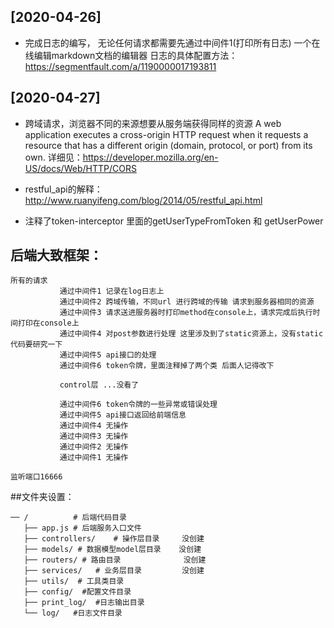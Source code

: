 ## [2020-04-26] 
* 完成日志的编写， 无论任何请求都需要先通过中间件1(打印所有日志)
一个在线编辑markdown文档的编辑器
日志的具体配置方法：https://segmentfault.com/a/1190000017193811 

## [2020-04-27] 
* 跨域请求，浏览器不同的来源想要从服务端获得同样的资源 
A web application executes a cross-origin HTTP request when it requests a resource 
that has a different origin (domain, protocol, or port) from its own.
详细见：https://developer.mozilla.org/en-US/docs/Web/HTTP/CORS 

* restful_api的解释： http://www.ruanyifeng.com/blog/2014/05/restful_api.html

* 注释了token-interceptor 里面的getUserTypeFromToken 和 getUserPower





## 后端大致框架：
    所有的请求
               通过中间件1 记录在log日志上
               通过中间件2 跨域传输，不同url 进行跨域的传输 请求到服务器相同的资源
               通过中间件3 请求送进服务器时打印method在console上，请求完成后执行时间打印在console上
               通过中间件4 对post参数进行处理 这里涉及到了static资源上，没有static代码要研究一下
               通过中间件5 api接口的处理
               通过中间件6 token令牌，里面注释掉了两个类 后面人记得改下
               
               control层 ...没看了

               通过中间件6 token令牌的一些异常或错误处理
               通过中间件5 api接口返回给前端信息
               通过中间件4 无操作
               通过中间件3 无操作
               通过中间件2 无操作
               通过中间件1 无操作
    
    监听端口16666



##文件夹设置：

    ── /          # 后端代码目录
       ├── app.js # 后端服务入口文件
       ├── controllers/    # 操作层目录     没创建
       ├── models/ # 数据模型model层目录    没创建
       ├── routers/ # 路由目录              没创建
       ├── services/   # 业务层目录         没创建
       ├── utils/  # 工具类目录
       ├── config/  #配置文件目录
       ├── print_log/  #日志输出目录
       └── log/   #日志文件目录